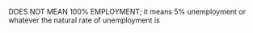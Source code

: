 DOES NOT MEAN 100% EMPLOYMENT; it means 5% unemployment or whatever the natural rate of unemployment is
